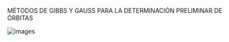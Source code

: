 MÉTODOS DE GIBBS Y GAUSS PARA LA DETERMINACIÓN PRELIMINAR DE ÓRBITAS


![images](https://github.com/user-attachments/assets/092112cf-9b8a-4c97-ae3c-b7a22b54f2a0)
